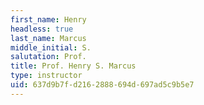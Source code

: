 ```yaml
---
first_name: Henry
headless: true
last_name: Marcus
middle_initial: S.
salutation: Prof.
title: Prof. Henry S. Marcus
type: instructor
uid: 637d9b7f-d216-2888-694d-697ad5c9b5e7
---
```

